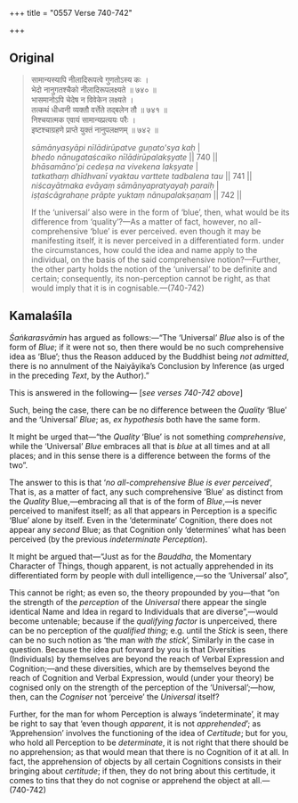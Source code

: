 +++
title = "0557 Verse 740-742"

+++
## Original 
>
> सामान्यस्यापि नीलादिरूपत्वे गुणतोऽस्य कः ।  
> भेदो नानुगतश्चैको नीलादिरूपलक्ष्यते ॥ ७४० ॥  
> भासमानोऽपि चेदेष न विवेकेन लक्ष्यते ।  
> तत्कथं धीध्वनी व्यक्तौ वर्त्तेते तद्बलेन तौ ॥ ७४१ ॥  
> निश्चयात्मक एवायं सामान्यप्रत्ययः परैः ।  
> इष्टश्चाग्रहणे प्राप्ते युक्तं नानुपलक्षणम् ॥ ७४२ ॥ 
>
> *sāmānyasyāpi nīlādirūpatve guṇato'sya kaḥ* \|  
> *bhedo nānugataścaiko nīlādirūpalakṣyate* \|\| 740 \|\|  
> *bhāsamāno'pi cedeṣa na vivekena lakṣyate* \|  
> *tatkathaṃ dhīdhvanī vyaktau varttete tadbalena tau* \|\| 741 \|\|  
> *niścayātmaka evāyaṃ sāmānyapratyayaḥ paraiḥ* \|  
> *iṣṭaścāgrahaṇe prāpte yuktaṃ nānupalakṣaṇam* \|\| 742 \|\| 
>
> If the ‘universal’ also were in the form of ‘blue’, then, what would be its difference from ‘quality’?—As a matter of fact, however, no all-comprehensive ‘blue’ is ever perceived. even though it may be manifesting itself, it is never perceived in a differentiated form. under the circumstances, how could the idea and name apply to the individual, on the basis of the said comprehensive notion?—Further, the other party holds the notion of the ‘universal’ to be definite and certain; consequently, its non-perception cannot be right, as that would imply that it is in cognisable.—(740-742)



## Kamalaśīla

*Śaṅkarasvāmin* has argued as follows:—“The ‘Universal’ *Blue* also is of the form of *Blue*; if it were not so, then there would be no such comprehensive idea as ‘Blue’; thus the Reason adduced by the Buddhist being *not admitted*, there is no annulment of the Naiyāyika’s Conclusion by Inference (as urged in the preceding *Text*, by the Author).”

This is answered in the following— [*see verses 740-742 above*]

Such, being the case, there can be no difference between the *Quality* ‘Blue’ and the ‘Universal’ *Blue*; as, *ex hypothesis* both have the same form.

It might be urged that—“the *Quality* ‘Blue’ is not something *comprehensive*, while the ‘Universal’ *Blue* embraces all that is *blue* at all times and at all places; and in this sense there is a difference between the forms of the two”.

The answer to this is that ‘*no all-comprehensive Blue is ever perceived*’, That is, as a matter of fact, any such comprehensive ‘Blue’ as distinct from the *Quality* Blue,—embracing all that is of the form of *Blue*,—is never perceived to manifest itself; as all that appears in Perception is a specific ‘Blue’ alone by itself. Even in the ‘determinate’ Cognition, there does not appear any *second* Blue; as that Cognition only ‘determines’ what has been perceived (by the previous *indeterminate Perception*).

It might be argued that—“Just as for the *Bauddha*, the Momentary Character of Things, though apparent, is not actually apprehended in its differentiated form by people with dull intelligence,—so the ‘Universal’ also”,

This cannot be right; as even so, the theory propounded by you—that “on the strength of the *perception* of the *Universal* there appear the single identical Name and Idea in regard to Individuals that are diverse”,—would become untenable; because if the *qualifying factor* is unperceived, there can be no perception of the *qualified thing*; e.g. until the *Stick* is seen, there can be no such notion as ‘the man *with the stick*’, Similarly in the case in question. Because the idea put forward by you is that Diversities (Individuals) by themselves are beyond the reach of Verbal Expression and Cognition;—and these diversities, which are by themselves beyond the reach of Cognition and Verbal Expression, would (under your theory) be cognised only on the strength of the perception of the ‘Universal’;—how, then, can the *Cogniser* not ‘perceive’ the *Universal* itself?

Further, for the man for whom Perception is always ‘indeterminate’, it may be right to say that ‘even though *apparent*, it is not *apprehended*’; as ‘Apprehension’ involves the functioning of the idea of *Certitude*; but for you, who hold all Perception to be *determinate*, it is not right that there should be no apprehension; as that would mean that there is no Cognition of it at all. In fact, the apprehension of objects by all certain Cognitions consists in their bringing about *certitude*; if then, they do not bring about this certitude, it comes to tins that they do not cognise or apprehend the object at all.—(740-742)


